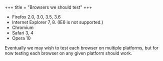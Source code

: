 +++
title = "Browsers we should test"
+++

  - Firefox 2.0, 3.0, 3.5, 3.6
  - Internet Explorer 7, 8. (IE6 is not supported.)
  - Chromium
  - Safari 3, 4
  - Opera 10

Eventually we may wish to test each browser on multiple platforms, but
for now testing each browser on any given platform should work.
